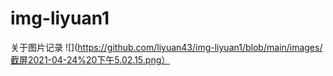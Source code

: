 # img-liyuan1
关于图片记录
![](https://github.com/liyuan43/img-liyuan1/blob/main/images/截屏2021-04-24%20下午5.02.15.png）
